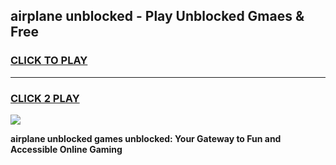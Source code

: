
## airplane unblocked - Play Unblocked Gmaes & Free
<h3>
<a href="https://news.freeplayer.one?title=airplane_unblocked&ref=16F">CLICK TO PLAY</a></h3>
<hr>

<h3>
<a href="https://news.freeplayer.one?title=airplane_unblocked&ref=16F">CLICK 2 PLAY</a>
  
</h3>

<a href="https://news.freeplayer.one?title=airplane_unblocked&ref=16F/"><img src="https://clearcache.store/games.png"></a>


**airplane unblocked games unblocked: Your Gateway to Fun and Accessible Online Gaming**
